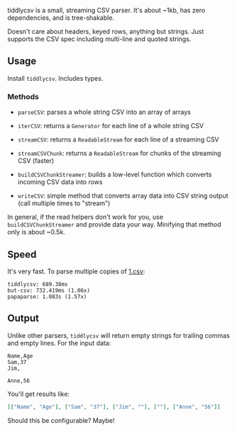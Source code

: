 tiddlycsv is a small, streaming CSV parser.
It's about ~1kb, has zero dependencies, and is tree-shakable.

Doesn't care about headers, keyed rows, anything but strings. Just supports the CSV spec including multi-line and quoted strings.

## Usage

Install `tiddlycsv`.
Includes types.

### Methods

- `parseCSV`: parses a whole string CSV into an array of arrays

- `iterCSV`: returns a `Generator` for each line of a whole string CSV

- `streamCSV`: returns a `ReadableStream` for each line of a streaming CSV

- `streamCSVChunk`: returns a `ReadableStream` for chunks of the streaming CSV (faster)

- `buildCSVChunkStreamer`: builds a low-level function which converts incoming CSV data into rows

- `writeCSV`: simple method that converts array data into CSV string output (call multiple times to "stream")

In general, if the read helpers don't work for you, use `buildCSVChunkStreamer` and provide data your way.
Minifying that method only is about ~0.5k.

## Speed

It's very fast.
To parse multiple copies of [1.csv](https://github.com/Keyang/csvbench/blob/master/1.csv):

```
tiddlycsv: 689.38ms
but-csv: 732.419ms (1.06x)
papaparse: 1.083s (1.57x)
```

## Output

Unlike other parsers, `tiddlycsv` will return empty strings for trailing commas and empty lines.
For the input data:

```csv
Name,Age
Sam,37
Jim,

Anne,56
```

You'll get results like:

```json
[["Name", "Age"], ["Sam", "37"], ["Jim", ""], [""], ["Anne", "56"]]
```

Should this be configurable?
Maybe!
